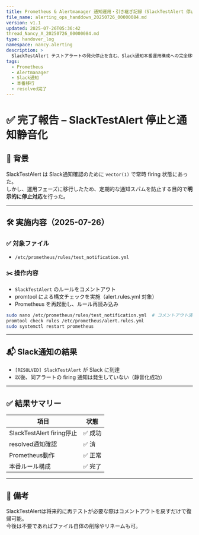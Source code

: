 ```yaml
---
title: Prometheus & Alertmanager 通知運用・引き継ぎ記録（SlackTestAlert 停止完了）
file_name: alerting_ops_handdown_20250726_00000084.md
version: v1.1
updated: 2025-07-26T05:36:42
thread_Nancy_X_20250726_00000084.md
type: handover_log
namespace: nancy.alerting
description: >
  SlackTestAlert テストアラートの発火停止を含む、Slack通知本番運用構成への完全移行記録。
tags:
  - Prometheus
  - Alertmanager
  - Slack通知
  - 本番移行
  - resolved完了
---
```


# ✅ 完了報告 – SlackTestAlert 停止と通知静音化

## 🧾 背景
SlackTestAlert は Slack通知確認のために `vector(1)` で常時 firing 状態にあった。  
しかし、運用フェーズに移行したため、定期的な通知スパムを防止する目的で**明示的に停止対応**を行った。

---

## 🛠 実施内容（2025-07-26）

### ✅ 対象ファイル

- `/etc/prometheus/rules/test_notification.yml`

### ✂️ 操作内容

- `SlackTestAlert` のルールをコメントアウト
- promtool による構文チェックを実施（alert.rules.yml 対象）
- Prometheus を再起動し、ルール再読み込み

```bash
sudo nano /etc/prometheus/rules/test_notification.yml  # コメントアウト済
promtool check rules /etc/prometheus/alert.rules.yml
sudo systemctl restart prometheus
```

---

## 📬 Slack通知の結果

- `[RESOLVED] SlackTestAlert` が Slack に到達
- 以後、同アラートの firing 通知は発生していない（静音化成功）

---

## ✅ 結果サマリー

| 項目                      | 状態     |
|---------------------------|----------|
| SlackTestAlert firing停止 | ✅ 成功  |
| resolved通知確認         | ✅ 済    |
| Prometheus動作           | ✅ 正常  |
| 本番ルール構成           | ✅ 完了  |

---

## 📌 備考

SlackTestAlertは将来的に再テストが必要な際はコメントアウトを戻すだけで復帰可能。  
今後は不要であればファイル自体の削除やリネームも可。
